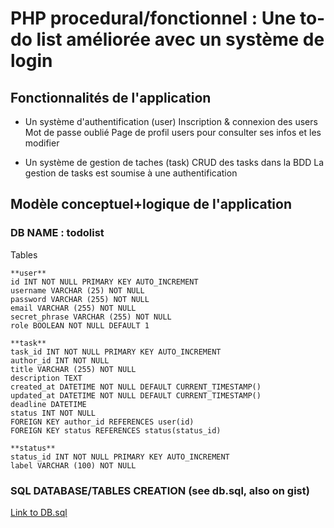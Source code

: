 # PHP procedural/fonctionnel : Une to-do list améliorée avec un système de login


## Fonctionnalités de l'application

- Un système d'authentification (user)
    Inscription & connexion des users
    Mot de passe oublié
    Page de profil users pour consulter ses infos et les modifier

- Un système de gestion de taches (task) 
    CRUD des tasks dans la BDD
    La gestion de tasks est soumise à une authentification

## Modèle conceptuel+logique de l'application

### DB NAME : todolist

Tables

```
**user**
id INT NOT NULL PRIMARY KEY AUTO_INCREMENT
username VARCHAR (25) NOT NULL
password VARCHAR (255) NOT NULL
email VARCHAR (255) NOT NULL
secret_phrase VARCHAR (255) NOT NULL
role BOOLEAN NOT NULL DEFAULT 1
```

```
**task**
task_id INT NOT NULL PRIMARY KEY AUTO_INCREMENT
author_id INT NOT NULL
title VARCHAR (255) NOT NULL
description TEXT
created_at DATETIME NOT NULL DEFAULT CURRENT_TIMESTAMP()
updated_at DATETIME NOT NULL DEFAULT CURRENT_TIMESTAMP()
deadline DATETIME
status INT NOT NULL
FOREIGN KEY author_id REFERENCES user(id)
FOREIGN KEY status REFERENCES status(status_id)
```

```
**status**
status_id INT NOT NULL PRIMARY KEY AUTO_INCREMENT
label VARCHAR (100) NOT NULL
```

### SQL DATABASE/TABLES CREATION (see db.sql, also on gist)
[Link to DB.sql](https://gist.github.com/NegiAlba/ce3c1a46b72314e6947a4792bfee81c0)


